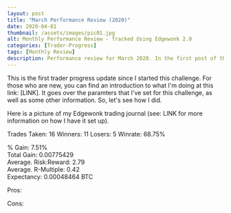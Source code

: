 ```yaml
---
layout: post
title: "March Performance Review (2020)"
date: 2020-04-01
thumbnail: /assets/images/pic01.jpg
alt: Monthly Performance Review - Tracked Using Edgewonk 2.0
categories: [Trader-Progress]
tags: [Monthly Review]
description: Performance review for March 2020. In the first post of this series, we go over some basic trade parameters, goal-setting, review techniques, and planning.
---
```


This is the first trader progress update since I started this challenge. For those who are new, you can find an introduction to what I'm doing at this link: [LINK]. It goes over the paramters that I've set for this challenge, as well as some other information. So, let's see how I did.

Here is a picture of my Edgewonk trading journal (see: LINK for more information on how I have it set up).

Trades Taken: 16
Winners: 11
Losers: 5
Winrate: 68.75%

% Gain: 7.51% <br />
Total Gain: 0.00775429  <br />
Average. Risk:Reward: 2.79  <br />
Average. R-Multiple: 0.42  <br />
Expectancy: 0.00048464 BTC  <br />

Pros:

Cons:
